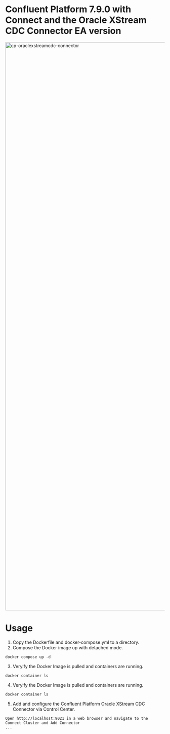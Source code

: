 # Confluent Platform 7.9.0 with Connect and the Oracle XStream CDC Connector EA version

<img width="1792" alt="cp-oraclexstreamcdc-connector" src="https://github.com/user-attachments/assets/7535b2a8-1699-4680-8738-af929965d24a" />

# Usage
1. Copy the Dockerfile and docker-compose.yml to a directory.
2. Compose the Docker image up with detached mode.
```
docker compose up -d
```
3. Veryify the Docker Image is pulled and containers are running.
```
docker container ls
```
4. Veryify the Docker Image is pulled and containers are running.
```
docker container ls
```
5. Add and configure the Confluent Platform Oracle XStream CDC Connector via Control Center.
```
Open http://localhost:9021 in a web browser and navigate to the Connect Cluster and Add Connector
...
